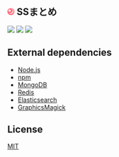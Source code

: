 ![](./resource-projects/favicon/16.png) SSまとめ
------------------------------------------------

[![][travis-badge]][travis-link]
[![][david-runtime-badge]][david-runtime-link]
[![][david-dev-badge]][david-dev-link]

## External dependencies
* [Node.js](https://nodejs.org/)
* [npm](https://www.npmjs.com/)
* [MongoDB](https://www.mongodb.org/)
* [Redis](http://redis.io/)
* [Elasticsearch](https://www.elastic.co/products/elasticsearch)
* [GraphicsMagick](http://www.graphicsmagick.org/)

## License
[MIT](LICENSE)

[travis-link]: https://travis-ci.org/syuilo/ssmato.me
[travis-badge]: http://img.shields.io/travis/syuilo/ssmato.me.svg?style=flat-square
[david-runtime-link]: https://david-dm.org/syuilo/ssmato.me#info=dependencies&view=table
[david-runtime-badge]: https://img.shields.io/david/syuilo/ssmato.me.svg?style=flat-square
[david-dev-link]: https://david-dm.org/syuilo/ssmato.me#info=devDependencies&view=table
[david-dev-badge]: https://img.shields.io/david/dev/syuilo/ssmato.me.svg?style=flat-square
